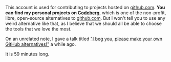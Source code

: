 This account is used for contributing to projects hosted on [github.com](https://github.com). **You can find my personal projects on [Codeberg](https://codeberg.org/n0toose)**, which is one of the non-profit, libre, open-source alternatives to [github.com](https://github.com). But I won't tell you to use any weird alternative like that, as I believe that we should all be able to choose the tools that we love the most.

On an unrelated note, I gave a talk titled ["I beg you, please make your own GitHub alternatives!"](https://media.ccc.de/v/gpn22-492-i-beg-you-please-make-your-own-github-alternatives) a while ago.

It is 59 minutes long.

